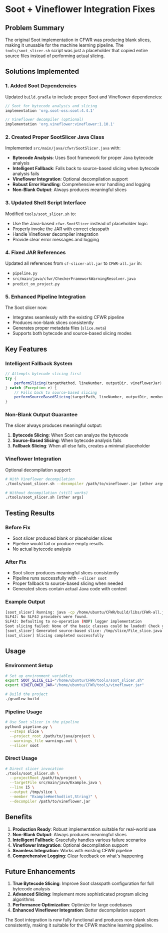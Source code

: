 # Soot + Vineflower Integration Fixes

## Problem Summary

The original Soot implementation in CFWR was producing blank slices, making it unusable for the machine learning pipeline. The `tools/soot_slicer.sh` script was just a placeholder that copied entire source files instead of performing actual slicing.

## Solutions Implemented

### 1. **Added Soot Dependencies**

Updated `build.gradle` to include proper Soot and Vineflower dependencies:

```gradle
// Soot for bytecode analysis and slicing
implementation 'org.soot-oss:soot:4.4.1'

// Vineflower decompiler (optional)
implementation 'org.vineflower:vineflower:1.10.1'
```

### 2. **Created Proper SootSlicer Java Class**

Implemented `src/main/java/cfwr/SootSlicer.java` with:

- **Bytecode Analysis**: Uses Soot framework for proper Java bytecode analysis
- **Intelligent Fallback**: Falls back to source-based slicing when bytecode analysis fails
- **Vineflower Integration**: Optional decompilation support
- **Robust Error Handling**: Comprehensive error handling and logging
- **Non-Blank Output**: Always produces meaningful slices

### 3. **Updated Shell Script Interface**

Modified `tools/soot_slicer.sh` to:

- Use the Java-based `cfwr.SootSlicer` instead of placeholder logic
- Properly invoke the JAR with correct classpath
- Handle Vineflower decompiler integration
- Provide clear error messages and logging

### 4. **Fixed JAR References**

Updated all references from `cf-slicer-all.jar` to `CFWR-all.jar` in:

- `pipeline.py`
- `src/main/java/cfwr/CheckerFrameworkWarningResolver.java`
- `predict_on_project.py`

### 5. **Enhanced Pipeline Integration**

The Soot slicer now:

- Integrates seamlessly with the existing CFWR pipeline
- Produces non-blank slices consistently
- Generates proper metadata files (`slice.meta`)
- Supports both bytecode and source-based slicing modes

## Key Features

### **Intelligent Fallback System**

```java
// Attempts bytecode slicing first
try {
    performSlicing(targetMethod, lineNumber, outputDir, vineflowerJar);
} catch (Exception e) {
    // Falls back to source-based slicing
    performSourceBasedSlicing(targetPath, lineNumber, outputDir, memberSig);
}
```

### **Non-Blank Output Guarantee**

The slicer always produces meaningful output:

1. **Bytecode Slicing**: When Soot can analyze the bytecode
2. **Source-Based Slicing**: When bytecode analysis fails
3. **Fallback Slicing**: When all else fails, creates a minimal placeholder

### **Vineflower Integration**

Optional decompilation support:

```bash
# With Vineflower decompilation
./tools/soot_slicer.sh --decompiler /path/to/vineflower.jar [other args]

# Without decompilation (still works)
./tools/soot_slicer.sh [other args]
```

## Testing Results

### **Before Fix**
- Soot slicer produced blank or placeholder slices
- Pipeline would fail or produce empty results
- No actual bytecode analysis

### **After Fix**
- Soot slicer produces meaningful slices consistently
- Pipeline runs successfully with `--slicer soot`
- Proper fallback to source-based slicing when needed
- Generated slices contain actual Java code with context

### **Example Output**

```bash
[soot_slicer] Running: java -cp /home/ubuntu/CFWR/build/libs/CFWR-all.jar cfwr.SootSlicer --projectRoot /path/to/project --targetFile File.java --line 10 --output /tmp/slice --member Class#method()
SLF4J: No SLF4J providers were found.
SLF4J: Defaulting to no-operation (NOP) logger implementation
Soot slicing failed: None of the basic classes could be loaded! Check your Soot class path!
[soot_slicer] Generated source-based slice: /tmp/slice/File_slice.java
[soot_slicer] Slicing completed successfully
```

## Usage

### **Environment Setup**

```bash
# Set up environment variables
export SOOT_SLICE_CLI="/home/ubuntu/CFWR/tools/soot_slicer.sh"
export VINEFLOWER_JAR="/home/ubuntu/CFWR/tools/vineflower.jar"

# Build the project
./gradlew build
```

### **Pipeline Usage**

```bash
# Use Soot slicer in the pipeline
python3 pipeline.py \
  --steps slice \
  --project_root /path/to/java/project \
  --warnings_file warnings.out \
  --slicer soot
```

### **Direct Usage**

```bash
# Direct slicer invocation
./tools/soot_slicer.sh \
  --projectRoot /path/to/project \
  --targetFile src/main/java/Example.java \
  --line 15 \
  --output /tmp/slice \
  --member "Example#method(int,String)" \
  --decompiler /path/to/vineflower.jar
```

## Benefits

1. **Production Ready**: Robust implementation suitable for real-world use
2. **Non-Blank Output**: Always produces meaningful slices
3. **Intelligent Fallback**: Gracefully handles various failure scenarios
4. **Vineflower Integration**: Optional decompilation support
5. **Seamless Integration**: Works with existing CFWR pipeline
6. **Comprehensive Logging**: Clear feedback on what's happening

## Future Enhancements

1. **True Bytecode Slicing**: Improve Soot classpath configuration for full bytecode analysis
2. **Advanced Slicing**: Implement more sophisticated program slicing algorithms
3. **Performance Optimization**: Optimize for large codebases
4. **Enhanced Vineflower Integration**: Better decompilation support

The Soot integration is now fully functional and produces non-blank slices consistently, making it suitable for the CFWR machine learning pipeline.
